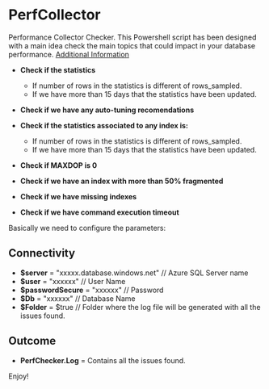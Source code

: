 # PerfCollector
Performance Collector Checker. This Powershell script has been designed with a main idea check the main topics that could impact in your database performance.
[Additional Information](https://techcommunity.microsoft.com/t5/azure-database-support-blog/lesson-learned-195-performance-health-self-check-for-azure-sql/ba-p/3277878)

- **Check if the statistics** 
  + If number of rows in the statistics is different of rows_sampled.
  + If we have more than 15 days that the statistics have been updated.

- **Check if we have any auto-tuning recomendations** 

- **Check if the statistics associated to any index is:** 
  + If number of rows in the statistics is different of rows_sampled.
  + If we have more than 15 days that the statistics have been updated.

- **Check if MAXDOP is 0** 

- **Check if we have an index with more than 50% fragmented** 
- **Check if we have missing indexes** 
- **Check if we have command execution timeout** 

Basically we need to configure the parameters:

## Connectivity

- **$server** = "xxxxx.database.windows.net" // Azure SQL Server name
- **$user** = "xxxxxx" // User Name
- **$passwordSecure** = "xxxxxx" // Password
- **$Db** = "xxxxxx"      // Database Name
- **$Folder** = $true     // Folder where the log file will be generated with all the issues found.

## Outcome

- **PerfChecker.Log** = Contains all the issues found.

Enjoy!
